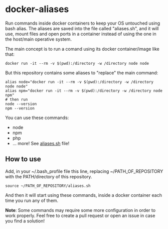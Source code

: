 # docker-aliases
Run commands inside docker containers to keep your OS untouched using bash alias. The aliases are saved into the file called "aliases.sh", and it will use, mount files and open ports in a container instead of using the one in the host/main operative system.

The main concept is to run a comand using its docker container/image like that:

    docker run -it --rm -v $(pwd):/directory -w /directory node node

But this repository contains some aliases to "replace" the main command:

    alias node="docker run -it --rm -v $(pwd):/directory -w /directory node node"
    alias npm="docker run -it --rm -v $(pwd):/directory -w /directory node npm"
    # then run
    node --version
    npm --version

You can use these commands:

 * node
 * npm
 * php
 * ... more! See [aliases.sh](aliases.sh) file!

## How to use
Add, in your ~/.bash_profile file this line, replacing ~/PATH_OF_REPOSITORY with the PATH/directory of this repository.

    source ~/PATH_OF_REPOSITORY/aliases.sh

And then it will start using these commands, inside a docker container each time you run any of them.

**Note**: Some commands may require some more configuration in order to work properly. Feel free to create a pull request or open an issue in case you find a solution!
